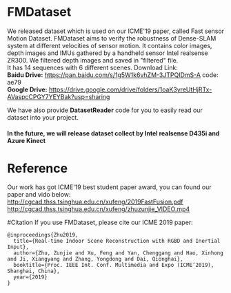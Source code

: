 # FMDataset
We released dataset which is used on our ICME'19 paper, called Fast sensor Motion Dataset. FMDataset aims to verify the robustness of Dense-SLAM system at different velocities of sensor motion. 
It contains color images, depth images and IMUs gathered by a handheld sensor Intel realsense ZR300. We filtered depth images and saved in "filtered" file.  
It has 14 sequences with 6 different scenes. Download Link:  
**Baidu Drive:** https://pan.baidu.com/s/1g5W1k6vhZM-3JTPQIDmS-A  code: ae79  
**Google Drive:** https://drive.google.com/drive/folders/1oaK3yreUtHjRTx-AVaspcCPGY7YEYBak?usp=sharing

We have also provide **DatasetReader** code for you to easily read our dataset into your project.

#### In the future, we will release dataset collect by Intel realsense D435i and Azure Kinect

# Reference
Our work has got ICME'19 best student paper award, you can found our paper and vido below:  
http://cgcad.thss.tsinghua.edu.cn/xufeng/2019FastFusion.pdf  
http://cgcad.thss.tsinghua.edu.cn/xufeng/zhuzunjie_VIDEO.mp4

#Citation
If you use FMDataset, please cite our ICME 2019 paper:
```
@inproceedings{Zhu2019,
  title={Real-time Indoor Scene Reconstruction with RGBD and Inertial Input},
  author={Zhu, Zunjie and Xu, Feng and Yan, Chenggang and Hao, Xinhong and Ji, Xiangyang and Zhang, Yongdong and Dai, Qionghai},
  booktitle={Proc. IEEE Int. Conf. Multimedia and Expo (ICME’2019), Shanghai, China},
  year={2019}
}
```
